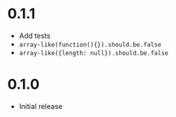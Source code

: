 
# 0.1.1

  - Add tests
  - `array-like(function(){}).should.be.false`
  - `array-like({length: null}).should.be.false`

# 0.1.0

  - Initial release
